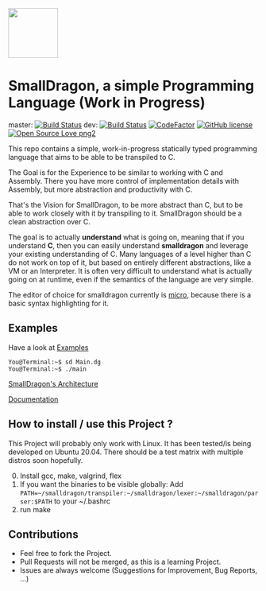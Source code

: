 <img src="https://raw.githubusercontent.com/pointbazaar/smalldragon/dev/docs/img/dragon-logo.svg" width="100" height="100"/>

# SmallDragon, a simple Programming Language (Work in Progress) 
master: [![Build Status](https://travis-ci.org/pointbazaar/smalldragon.svg?branch=master)](https://travis-ci.org/pointbazaar/smalldragon)
dev: [![Build Status](https://travis-ci.org/pointbazaar/smalldragon.svg?branch=dev)](https://travis-ci.org/pointbazaar/smalldragon)
[![CodeFactor](https://www.codefactor.io/repository/github/pointbazaar/smalldragon/badge)](https://www.codefactor.io/repository/github/pointbazaar/smalldragon)
[![GitHub license](https://img.shields.io/github/license/pointbazaar/smalldragon.svg)](https://github.com/pointbazaar/smalldragon/blob/master/LICENSE)
[![Open Source Love png2](https://badges.frapsoft.com/os/v2/open-source.png?v=103)](https://github.com/ellerbrock/open-source-badges/)
 
This repo contains a simple, work-in-progress statically typed programming language that aims to be able to be transpiled to C.

The Goal is for the Experience to be similar to working with C and Assembly. 
There you have more control of implementation details with Assembly, but more abstraction and productivity with C.

That's the Vision for SmallDragon, to be more abstract than C, but to be able to work closely with it by transpiling to it. 
SmallDragon should be a clean abstraction over C.

The goal is to actually **understand** what is going on, meaning that if you understand **C**, then you can easily understand 
**smalldragon** and leverage your existing understanding of C. Many languages of a level higher than C do not work
on top of it, but based on entirely different abstractions, like a VM or an Interpreter. It is often very difficult to understand
what is actually going on at runtime, even if the semantics of the language are very simple. 


The editor of choice for smalldragon currently is [micro](https://micro-editor.github.io/), because there is a basic syntax highlighting for it.

## Examples
Have a look at [Examples](https://github.com/pointbazaar/smalldragon/tree/dev/examples)

```console
You@Terminal:~$ sd Main.dg
You@Terminal:~$ ./main
```

[SmallDragon's Architecture](https://raw.githubusercontent.com/pointbazaar/smalldragon/dev/docs/img/architecture.svg)

[Documentation](https://smalldragon.org)

## How to install / use this Project ?

This Project will probably only work with Linux.
It has been tested/is being developed on Ubuntu 20.04.
There should be a test matrix with multiple distros soon hopefully.

0. Install gcc, make, valgrind, flex
1. If you want the binaries to be visible globally:
   Add 
   ```PATH=~/smalldragon/transpiler:~/smalldragon/lexer:~/smalldragon/parser:$PATH```
   to your ~/.bashrc
2. run make

## Contributions

- Feel free to fork the Project. 
- Pull Requests will not be merged, as this is a learning Project.
- Issues are always welcome (Suggestions for Improvement, Bug Reports, ...)
